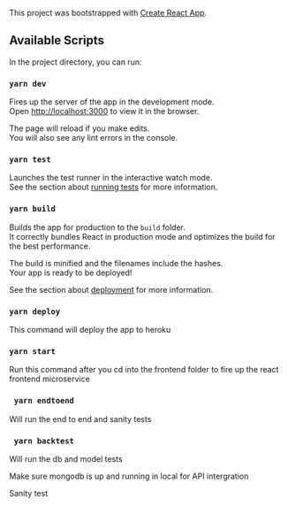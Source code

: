 This project was bootstrapped with [Create React App](https://github.com/facebook/create-react-app).

## Available Scripts

In the project directory, you can run:

### `yarn dev`

Fires up the server of the app in the development mode.<br>
Open [http://localhost:3000](http://localhost:3000) to view it in the browser.

The page will reload if you make edits.<br>
You will also see any lint errors in the console.

### `yarn test`

Launches the test runner in the interactive watch mode.<br>
See the section about [running tests](https://facebook.github.io/create-react-app/docs/running-tests) for more information.

### `yarn build`

Builds the app for production to the `build` folder.<br>
It correctly bundles React in production mode and optimizes the build for the best performance.

The build is minified and the filenames include the hashes.<br>
Your app is ready to be deployed!

See the section about [deployment](https://facebook.github.io/create-react-app/docs/deployment) for more information.

### `yarn deploy`


This command will deploy the app to heroku


### `yarn start`

Run this command after you cd into the frontend folder to fire up the react frontend microservice

### ` yarn endtoend` 

Will run the end to end and sanity tests


### ` yarn backtest` 
Will run the db and model tests

Make sure mongodb is up and running in local for API intergration

Sanity test